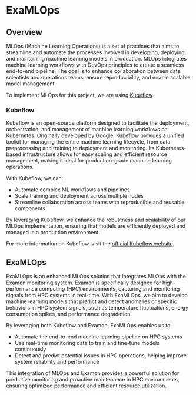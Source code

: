 # ExaMLOps

## Overview

MLOps (Machine Learning Operations) is a set of practices that aims to streamline and automate the processes involved in developing, deploying, and maintaining machine learning models in production. MLOps integrates machine learning workflows with DevOps principles to create a seamless end-to-end pipeline. The goal is to enhance collaboration between data scientists and operations teams, ensure reproducibility, and enable scalable model management.

To implement MLOps for this project, we are using [Kubeflow](https://www.kubeflow.org/).

### Kubeflow

Kubeflow is an open-source platform designed to facilitate the deployment, orchestration, and management of machine learning workflows on Kubernetes. Originally developed by Google, Kubeflow provides a unified toolkit for managing the entire machine learning lifecycle, from data preprocessing and training to deployment and monitoring. Its Kubernetes-based infrastructure allows for easy scaling and efficient resource management, making it ideal for production-grade machine learning operations.

With Kubeflow, we can:

- Automate complex ML workflows and pipelines
- Scale training and deployment across multiple nodes
- Streamline collaboration across teams with reproducible and reusable components

By leveraging Kubeflow, we enhance the robustness and scalability of our MLOps implementation, ensuring that models are efficiently deployed and managed in a production environment.

For more information on Kubeflow, visit the [official Kubeflow website](https://www.kubeflow.org/).

## ExaMLOps

ExaMLOps is an enhanced MLOps solution that integrates MLOps with the Examon monitoring system. Examon is specifically designed for high-performance computing (HPC) environments, capturing and monitoring signals from HPC systems in real-time. With ExaMLOps, we aim to develop machine learning models that predict and detect anomalies or specific behaviors in HPC system signals, such as temperature fluctuations, energy consumption spikes, and performance degradation.

By leveraging both Kubeflow and Examon, ExaMLOps enables us to:

- Automate the end-to-end machine learning pipeline on HPC systems
- Use real-time monitoring data to train and fine-tune models continuously
- Detect and predict potential issues in HPC operations, helping improve system reliability and performance

This integration of MLOps and Examon provides a powerful solution for predictive monitoring and proactive maintenance in HPC environments, ensuring optimized performance and efficient resource utilization.